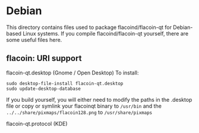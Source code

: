 
Debian
====================
This directory contains files used to package flacoind/flacoin-qt
for Debian-based Linux systems. If you compile flacoind/flacoin-qt yourself, there are some useful files here.

## flacoin: URI support ##


flacoin-qt.desktop  (Gnome / Open Desktop)
To install:

	sudo desktop-file-install flacoin-qt.desktop
	sudo update-desktop-database

If you build yourself, you will either need to modify the paths in
the .desktop file or copy or symlink your flacoinqt binary to `/usr/bin`
and the `../../share/pixmaps/flacoin128.png` to `/usr/share/pixmaps`

flacoin-qt.protocol (KDE)

